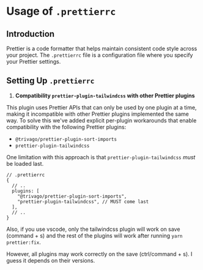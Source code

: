 # Usage of `.prettierrc`

## Introduction

Prettier is a code formatter that helps maintain consistent code style across your project. The `.prettierrc` file is a configuration file where you specify your Prettier settings.

## Setting Up `.prettierrc`

1. **Compatibility `prettier-plugin-tailwindcss` with other Prettier plugins**

This plugin uses Prettier APIs that can only be used by one plugin at a time, making it incompatible with other Prettier plugins implemented the same way. To solve this we've added explicit per-plugin workarounds that enable compatibility with the following Prettier plugins:

- `@trivago/prettier-plugin-sort-imports`
- `prettier-plugin-tailwindcss`

One limitation with this approach is that `prettier-plugin-tailwindcss` _must_ be loaded last.

```json5
// .prettierrc
{
  // ..
  plugins: [
    "@trivago/prettier-plugin-sort-imports",
    "prettier-plugin-tailwindcss", // MUST come last
  ],
  // ..
}
```

Also, if you use vscode, only the tailwindcss plugin will work on save (command + s) and the rest of the plugins will work after running `yarn prettier:fix`.

However, all plugins may work correctly on the save (ctrl/command + s). I guess it depends on their versions.
